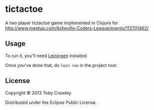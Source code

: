 # tictactoe

A two player tictactoe game implemented in Clojure for
<http://www.meetup.com/Asheville-Coders-League/events/113701462/>

## Usage

To run it, you'll need [Leiningen](http://leiningen.org/) installed.

Once you've done that, do `lein run` in the project root.

## License

Copyright © 2013 Toby Crawley.

Distributed under the Eclipse Public License.
